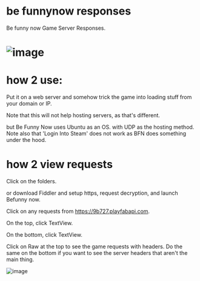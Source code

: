 # be funnynow responses
Be funny now Game Server Responses.
# ![image](http://miikart.co/img/whale_jSX8aDoyq7.png)

# how 2 use:
Put it on a web server and somehow trick the game into loading stuff from your domain or IP.

Note that this will not help hosting servers, as that's different.

but Be Funny Now uses Ubuntu as an OS. with UDP as the hosting method.
Note also that 'Login Into Steam' does not work  as BFN  does something under the hood.


# how 2 view requests


Click on the folders.


or download Fiddler and setup https, request decryption, and launch Befunny now.


Click on any requests from https://9b727.playfabapi.com.


On the top, click TextView.


On the bottom, click TextView.


Click on Raw at the top to see the game requests with headers. Do the same on the bottom if you want to see the server headers that aren't the main thing.

![image](https://github.com/miikart/befunnynowresponses/assets/92797301/73fe9969-da0b-48bd-a63f-dc7d79850314)
